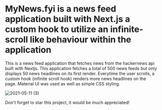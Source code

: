 # MyNews.fyi is a news feed application built with Next.js a custom hook to utilize an infinite-scroll like behaviour within the application


This is a news feed application that fetches news from the hackernews api built with Nextjs. This application fetches a total of 500 news feeds but only displays 50 news headlines on its first render. Everytime the user scrolls, a custom hook (infinite scroll hook) renders more news headlines on the page. Material UI was used as well as simple CSS styling.

![2021-05-11 (3)](https://user-images.githubusercontent.com/64571039/117885779-40ee9b00-b27c-11eb-8828-b303ed13d701.png)

Don't forget to star this project, it would be much appreciated!
